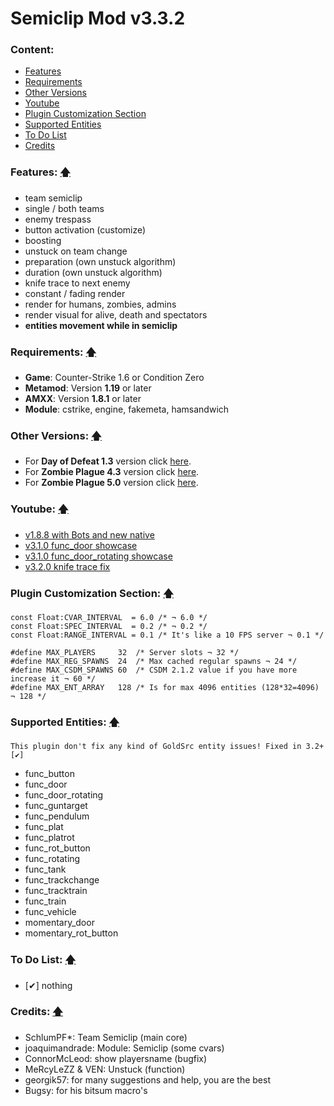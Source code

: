 # Semiclip Mod v3.3.2

### Content:
+ [Features](#features-)
+ [Requirements](#requirements-)
+ [Other Versions](#other-versions-)
+ [Youtube](#youtube-)
+ [Plugin Customization Section](#plugin-customization-section-)
+ [Supported Entities](#supported-entities-)
+ [To Do List](#to-do-list-)
+ [Credits](#credits-)

### Features: [🡅](#semiclip-mod-v332)
+ team semiclip
+ single / both teams
+ enemy trespass
+ button activation (customize)
+ boosting
+ unstuck on team change
+ preparation (own unstuck algorithm)
+ duration (own unstuck algorithm)
+ knife trace to next enemy
+ constant / fading render
+ render for humans, zombies, admins
+ render visual for alive, death and spectators
+ **entities movement while in semiclip**

### Requirements: [🡅](#semiclip-mod-v332)
+ **Game**: Counter-Strike 1.6 or Condition Zero
+ **Metamod**: Version **1.19** or later
+ **AMXX**: Version **1.8.1** or later
+ **Module**: cstrike, engine, fakemeta, hamsandwich

### Other Versions: [🡅](#semiclip-mod-v332)
+ For **Day of Defeat 1.3** version click [here](../%5BDoD%5D%20Semiclip%20Mod).
+ For **Zombie Plague 4.3** version click [here](../%5BZP43%5D%20Semiclip%20Mod).
+ For **Zombie Plague 5.0** version click [here](../%5BZP50%5D%20Semiclip%20Mod).

### Youtube: [🡅](#semiclip-mod-v332)
+ [v1.8.8 with Bots and new native](https://www.youtube.com/watch?v=TC27ZSmuL00)
+ [v3.1.0 func_door showcase](https://www.youtube.com/watch?v=XGcUjWvFwmg)
+ [v3.1.0 func_door_rotating showcase](https://www.youtube.com/watch?v=L8tVNr-Mjxc)
+ [v3.2.0 knife trace fix](https://www.youtube.com/watch?v=K1hYlyZ67W8)

### Plugin Customization Section: [🡅](#semiclip-mod-v332)
```
const Float:CVAR_INTERVAL  = 6.0 /* ¬ 6.0 */
const Float:SPEC_INTERVAL  = 0.2 /* ¬ 0.2 */
const Float:RANGE_INTERVAL = 0.1 /* It's like a 10 FPS server ¬ 0.1 */

#define MAX_PLAYERS     32  /* Server slots ¬ 32 */
#define MAX_REG_SPAWNS  24  /* Max cached regular spawns ¬ 24 */
#define MAX_CSDM_SPAWNS 60  /* CSDM 2.1.2 value if you have more increase it ¬ 60 */
#define MAX_ENT_ARRAY   128 /* Is for max 4096 entities (128*32=4096) ¬ 128 */
```

### Supported Entities: [🡅](#semiclip-mod-v332)
`This plugin don't fix any kind of GoldSrc entity issues! Fixed in 3.2+ [✔]`
+ func_button
+ func_door
+ func_door_rotating
+ func_guntarget
+ func_pendulum
+ func_plat
+ func_platrot
+ func_rot_button
+ func_rotating
+ func_tank
+ func_trackchange
+ func_tracktrain
+ func_train
+ func_vehicle
+ momentary_door
+ momentary_rot_button

### To Do List: [🡅](#semiclip-mod-v332)
+ [✔] nothing

### Credits: [🡅](#semiclip-mod-v332)
+ SchlumPF*: Team Semiclip (main core)
+ joaquimandrade: Module: Semiclip (some cvars)
+ ConnorMcLeod: show playersname (bugfix)
+ MeRcyLeZZ & VEN: Unstuck (function)
+ georgik57: for many suggestions and help, you are the best
+ Bugsy: for his bitsum macro's
